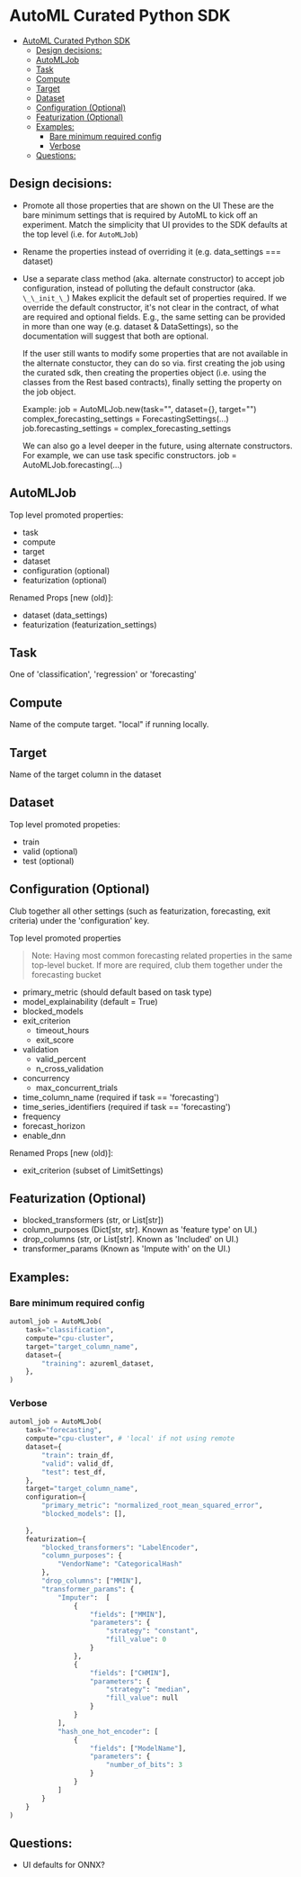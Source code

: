 # AutoML Curated Python SDK

- [AutoML Curated Python SDK](#automl-curated-python-sdk)
  - [Design decisions:](#design-decisions)
  - [AutoMLJob](#automljob)
  - [Task](#task)
  - [Compute](#compute)
  - [Target](#target)
  - [Dataset](#dataset)
  - [Configuration (Optional)](#configuration-optional)
  - [Featurization (Optional)](#featurization-optional)
  - [Examples:](#examples)
    - [Bare minimum required config](#bare-minimum-required-config)
    - [Verbose](#verbose)
  - [Questions:](#questions)

## Design decisions:
- Promote all those properties that are shown on the UI
    These are the bare minimum settings that is required by AutoML to kick off an experiment. Match the simplicity that UI provides to the SDK defaults at the top level (i.e. for `AutoMLJob`)
- Rename the properties instead of overriding it (e.g. data_settings === dataset)
- Use a separate class method (aka. alternate constructor) to accept job configuration, instead of polluting the default constructor (aka. `\_\_init_\_`)
    Makes explicit the default set of properties required. If we override the default constructor, it's not clear in the contract, of what are required and optional fields. E.g., the same setting can be provided in more than one way (e.g. dataset & DataSettings), so the documentation will suggest that both are optional.
    
    If the user still wants to modify some properties that are not available in the alternate constuctor, they can do so via. first creating the job using the curated sdk, then creating the properties object (i.e. using the classes from the Rest based contracts), finally setting the property on the job object.
            
    Example:
            job = AutoMLJob.new(task="", dataset={}, target="")
            complex_forecasting_settings = ForecastingSettings(...)
            job.forecasting_settings = complex_forecasting_settings
    
    We can also go a level deeper in the future, using alternate constructors. For example, we can use task specific constructors.
            job = AutoMLJob.forecasting(...)

## AutoMLJob

Top level promoted properties:
- task
- compute
- target 
- dataset
- configuration (optional)
- featurization (optional)


Renamed Props [new (old)]:
- dataset (data_settings)
- featurization (featurization_settings)

## Task
One of 'classification', 'regression' or 'forecasting'


## Compute
Name of the compute target. "local" if running locally.


## Target
Name of the target column in the dataset


## Dataset
Top level promoted propeties:
- train
- valid (optional)
- test (optional)


## Configuration (Optional)

Club together all other settings (such as featurization, forecasting, exit criteria) under the 'configuration' key.

Top level promoted properties
> Note: Having most common forecasting related properties in the same top-level bucket. If more are required, club them together under the forecasting bucket
- primary_metric (should default based on task type)
- model_explainability (default = True)
- blocked_models
- exit_criterion 
    - timeout_hours
    - exit_score
- validation
    - valid_percent
    - n_cross_validation
- concurrency
    - max_concurrent_trials
- time_column_name (required if task == 'forecasting')
- time_series_identifiers (required if task == 'forecasting')
- frequency
- forecast_horizon
- enable_dnn
    

Renamed Props [new (old)]:
- exit_criterion (subset of LimitSettings)


## Featurization (Optional)
- blocked_transformers (str, or List[str])
- column_purposes (Dict[str, str]. Known as 'feature type' on UI.)
- drop_columns (str, or List[str]. Known as 'Included' on UI.)
- transformer_params (Known as 'Impute with' on the UI.)


## Examples:
### Bare minimum required config
```python
automl_job = AutoMLJob(
    task="classification",
    compute="cpu-cluster",
    target="target_column_name",
    dataset={
        "training": azureml_dataset,
    },
)
```

### Verbose
```python
automl_job = AutoMLJob(
    task="forecasting",
    compute="cpu-cluster", # 'local' if not using remote
    dataset={
        "train": train_df,
        "valid": valid_df,
        "test": test_df,
    },
    target="target_column_name",
    configuration={
        "primary_metric": "normalized_root_mean_squared_error",
        "blocked_models": [],
        
    },
    featurization={
        "blocked_transformers": "LabelEncoder",
        "column_purposes": {
            "VendorName": "CategoricalHash"
        },
        "drop_columns": ["MMIN"],
        "transformer_params": {
            "Imputer":  [
                {
                    "fields": ["MMIN"],
                    "parameters": {
                        "strategy": "constant",
                        "fill_value": 0
                    }
                },
                {
                    "fields": ["CHMIN"],
                    "parameters": {
                        "strategy": "median",
                        "fill_value": null
                    }
                }
            ],
            "hash_one_hot_encoder": [
                {
                    "fields": ["ModelName"],
                    "parameters": {
                        "number_of_bits": 3
                    }
                }
            ]
        }
    }
)
```


## Questions:
- UI defaults for ONNX?